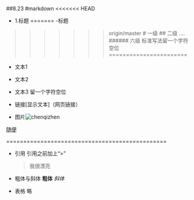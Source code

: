 ##8.23
#markdown
<<<<<<< HEAD
- 1.标题
=======
-标题
>>>>>>> origin/master
    # 一级
    ## 二级
    ....
    ###### 六级
    标准写法留一个字符空位
=======================

- 文本1
- 文本2
- 文本3 
     留一个字符空位      
- 链接[显示文本]（网页链接）
 
- 图片![chenqizhen](http://ww2.sinaimg.cn/large/66107c33jw1f73rylvu5qj20hs0rh75h.jpg) 
    
 [随便](http://www.weibo.com/1712356403/E4TNpvHFE?ref=home&rid=1_0_202_2667276327064746408&type=comment#_rnd1471942270380) 

===============================================
- 引用
  引用之前加上“>”

  > 我很漂亮
- 粗体与斜体
  **粗体**
  *斜体*
- 表格 略    
